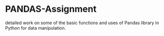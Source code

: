 # PANDAS-Assignment
detailed work on some of the basic functions and uses of Pandas library in Python for data manipulation.
